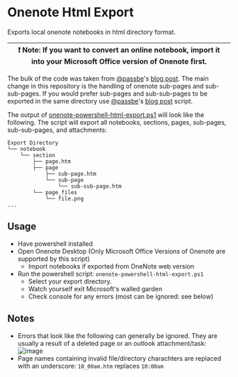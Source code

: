 # Onenote Html Export
Exports local onenote notebooks in html directory format.

| :exclamation:  Note: If you want to convert an online notebook, import it into your Microsoft Office version of Onenote first. |
|--------------------------------------------------------------------------------------------------------------------------------|

The bulk of the code was taken from [@passbe](https://github.com/passbe)'s [blog post](https://passbe.com/2019/08/01/bulk-export-onenote-2013-2016-pages-as-html/).
The main change in this repository is the handling of onenote sub-pages and sub-sub-pages. If you would prefer sub-pages and sub-sub-pages to be exported in the same directory use [@passbe](https://github.com/passbe)'s [blog post](https://passbe.com/2019/08/01/bulk-export-onenote-2013-2016-pages-as-html/) script.

The output of [onenote-powershell-html-export.ps1](onenote-powershell-html-export.ps1) will look like the following. The script will export all notebooks, sections, pages, sub-pages, sub-sub-pages, and attachments:

```
Export Directory
└── notebook
    └── section
        ├── page.htm
        ├── page
            ├── sub-page.htm
            └── sub-page
                └── sub-sub-page.htm
        └── page_files
            └── file.png
...
```

## Usage
- Have powershell installed
- Open Onenote Desktop (Only Microsoft Office Versions of Onenote are supported by this script)
  - Import notebooks if exported from OneNote web version
- Run the powershell script: `onenote-powershell-html-export.ps1`
  - Select your export directory.
  - Watch yourself exit Microsoft's walled garden
  - Check console for any errors (most can be ignored: see below)

## Notes
- Errors that look like the following can generally be ignored. They are usually a result of a deleted page or an outlook attachment/task: ![image](https://user-images.githubusercontent.com/10717998/132024369-ec7a51e4-be6b-4d7e-855f-d803126c4eda.png)
- Page names containing invalid file/directory charachters are replaced with an underscore: `10_00am.htm` replaces `10:00am`
